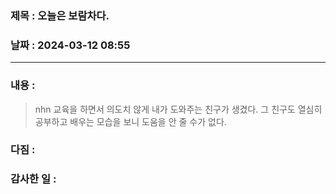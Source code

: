 ### 제목 :  오늘은 보람차다.

### 날짜 : 2024-03-12 08:55

----

### 내용 :
> nhn 교육을 하면서 의도치 않게 내가 도와주는 친구가 생겼다.
> 그 친구도 열심히 공부하고 배우는 모습을 보니 도움을 안 줄 수가 없다.
> 

### 다짐 :
>
### 감사한 일 :
>